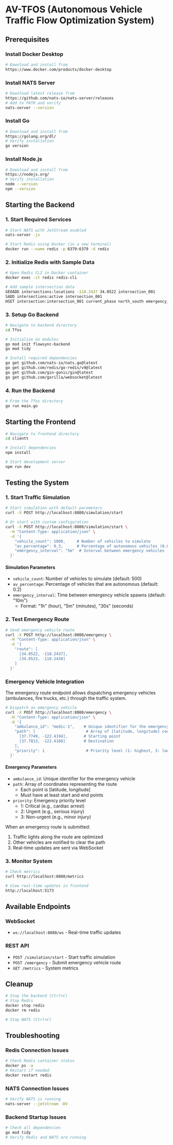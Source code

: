 # AV-TFOS (Autonomous Vehicle Traffic Flow Optimization System)

## Prerequisites

### Install Docker Desktop
```bash
# Download and install from
https://www.docker.com/products/docker-desktop
```

### Install NATS Server
```bash
# Download latest release from
https://github.com/nats-io/nats-server/releases
# Add to PATH and verify
nats-server --version
```

### Install Go
```bash
# Download and install from
https://golang.org/dl/
# Verify installation
go version
```

### Install Node.js
```bash
# Download and install from
https://nodejs.org/
# Verify installation
node --version
npm --version
```

## Starting the Backend

### 1. Start Required Services

```bash
# Start NATS with JetStream enabled
nats-server -js

# Start Redis using Docker (in a new terminal)
docker run --name redis -p 6379:6379 -d redis
```

### 2. Initialize Redis with Sample Data

```bash
# Open Redis CLI in Docker container
docker exec -it redis redis-cli

# Add sample intersection data
GEOADD intersections:locations -118.2437 34.0522 intersection_001
SADD intersections:active intersection_001
HSET intersection:intersection_001 current_phase north_south emergency_active false default_cycle "{\"north_south\":30,\"east_west\":25}"
```

### 3. Setup Go Backend

```bash
# Navigate to backend directory
cd Tfos

# Initialize Go modules
go mod init flowsync-backend
go mod tidy

# Install required dependencies
go get github.com/nats-io/nats.go@latest
go get github.com/redis/go-redis/v9@latest
go get github.com/gin-gonic/gin@latest
go get github.com/gorilla/websocket@latest
```

### 4. Run the Backend

```bash
# From the Tfos directory
go run main.go
```

## Starting the Frontend

```bash
# Navigate to frontend directory
cd clientt

# Install dependencies
npm install

# Start development server
npm run dev
```

## Testing the System

### 1. Start Traffic Simulation
```bash
# Start simulation with default parameters
curl -X POST http://localhost:8080/simulation/start

# Or start with custom configuration
curl -X POST http://localhost:8080/simulation/start \
  -H "Content-Type: application/json" \
  -d '{
    "vehicle_count": 1000,     # Number of vehicles to simulate
    "av_percentage": 0.3,      # Percentage of autonomous vehicles (0.0 to 1.0)
    "emergency_interval": "5m"  # Interval between emergency vehicles
  }'
```

#### Simulation Parameters
- `vehicle_count`: Number of vehicles to simulate (default: 500)
- `av_percentage`: Percentage of vehicles that are autonomous (default: 0.2)
- `emergency_interval`: Time between emergency vehicle spawns (default: "10m")
  - Format: "1h" (hour), "5m" (minutes), "30s" (seconds)

### 2. Test Emergency Route
```bash
# Send emergency vehicle route
curl -X POST http://localhost:8080/emergency \
  -H "Content-Type: application/json" \
  -d '{
    "route": [
      [34.0522, -118.2437],
      [34.0523, -118.2438]
    ]
  }'
```

### Emergency Vehicle Integration

The emergency route endpoint allows dispatching emergency vehicles (ambulances, fire trucks, etc.) through the traffic system.

```bash
# Dispatch an emergency vehicle
curl -X POST http://localhost:8080/emergency \
  -H "Content-Type: application/json" \
  -d '{
    "ambulance_id": "medic-1",    # Unique identifier for the emergency vehicle
    "path": [                      # Array of [latitude, longitude] coordinates
      [37.7749, -122.4194],       # Starting point
      [37.7813, -122.4168]        # Destination
    ],
    "priority": 1                  # Priority level (1: highest, 3: lowest)
  }'
```

#### Emergency Parameters
- `ambulance_id`: Unique identifier for the emergency vehicle
- `path`: Array of coordinates representing the route
  - Each point is [latitude, longitude]
  - Must have at least start and end points
- `priority`: Emergency priority level
  - 1: Critical (e.g., cardiac arrest)
  - 2: Urgent (e.g., serious injury)
  - 3: Non-urgent (e.g., minor injury)

When an emergency route is submitted:
1. Traffic lights along the route are optimized
2. Other vehicles are notified to clear the path
3. Real-time updates are sent via WebSocket

### 3. Monitor System
```bash
# Check metrics
curl http://localhost:8080/metrics

# View real-time updates in frontend
http://localhost:5173
```

## Available Endpoints

### WebSocket
- `ws://localhost:8080/ws` - Real-time traffic updates

### REST API
- `POST /simulation/start` - Start traffic simulation
- `POST /emergency` - Submit emergency vehicle route
- `GET /metrics` - System metrics

## Cleanup

```bash
# Stop the backend (Ctrl+C)
# Stop Redis
docker stop redis
docker rm redis

# Stop NATS (Ctrl+C)
```

## Troubleshooting

### Redis Connection Issues
```bash
# Check Redis container status
docker ps -a
# Restart if needed
docker restart redis
```

### NATS Connection Issues
```bash
# Verify NATS is running
nats-server --jetstream -DV
```

### Backend Startup Issues
```bash
# Check all dependencies
go mod tidy
# Verify Redis and NATS are running
```
`````
